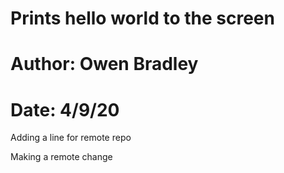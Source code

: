# Prints hello world to the screen
# Author: Owen Bradley
# Date: 4/9/20

Adding a line for remote repo

Making a remote change

